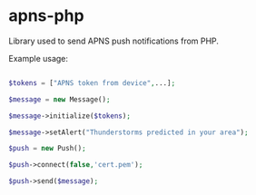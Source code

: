 # apns-php

Library used to send APNS push notifications from PHP.

Example usage:

```php

$tokens = ["APNS token from device",...];

$message = new Message();

$message->initialize($tokens);

$message->setAlert("Thunderstorms predicted in your area");

$push = new Push();

$push->connect(false,'cert.pem');

$push->send($message);

```